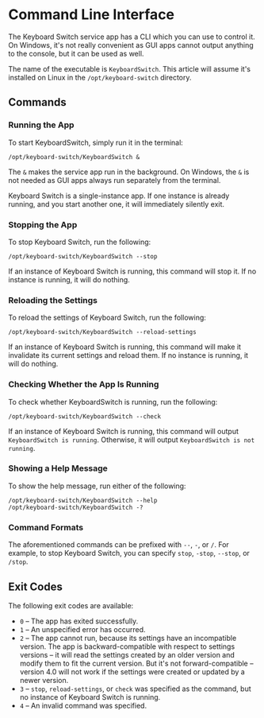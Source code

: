 # Command Line Interface

The Keyboard Switch service app has a CLI which you can use to control it. On Windows, it's not really convenient as GUI apps cannot output anything to the console, but it can be used as well.

The name of the executable is `KeyboardSwitch`. This article will assume it's installed on Linux in the `/opt/keyboard-switch` directory.

## Commands

### Running the App

To start KeyboardSwitch, simply run it in the terminal:

```
/opt/keyboard-switch/KeyboardSwitch &
```

The `&` makes the service app run in the background. On Windows, the `&` is not needed as GUI apps always run separately from the terminal.

Keyboard Switch is a single-instance app. If one instance is already running, and you start another one, it will immediately silently exit.

### Stopping the App

To stop Keyboard Switch, run the following:

```
/opt/keyboard-switch/KeyboardSwitch --stop
```

If an instance of Keyboard Switch is running, this command will stop it. If no instance is running, it will do nothing.

### Reloading the Settings

To reload the settings of Keyboard Switch, run the following:

```
/opt/keyboard-switch/KeyboardSwitch --reload-settings
```

If an instance of Keyboard Switch is running, this command will make it invalidate its current settings and reload them. If no instance is running, it will do nothing.

### Checking Whether the App Is Running

To check whether KeyboardSwitch is running, run the following:

```
/opt/keyboard-switch/KeyboardSwitch --check
```

If an instance of Keyboard Switch is running, this command will output `KeyboardSwitch is running`. Otherwise, it will output `KeyboardSwitch is not running`.

### Showing a Help Message

To show the help message, run either of the following:

```
/opt/keyboard-switch/KeyboardSwitch --help
/opt/keyboard-switch/KeyboardSwitch -?
```

### Command Formats

The aforementioned commands can be prefixed with `--`, `-`, or `/`. For example, to stop Keyboard Switch, you can specify `stop`, `-stop`, `--stop`, or `/stop`.

## Exit Codes

The following exit codes are available:

* `0` – The app has exited successfully.
* `1` – An unspecified error has occurred.
* `2` – The app cannot run, because its settings have an incompatible version. The app is backward-compatible with respect to settings versions – it will read the settings created by an older version and modify them to fit the current version. But it's not forward-compatible – version 4.0 will not work if the settings were created or updated by a newer version.
* `3` – `stop`, `reload-settings`, or `check` was specified as the command, but no instance of Keyboard Switch is running.
* `4` – An invalid command was specified.
